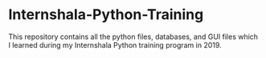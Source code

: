 # Internshala-Python-Training
This repository contains all the python files, databases, and GUI files which I learned during my Internshala Python training program in 2019.
